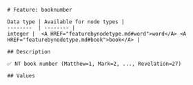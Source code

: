 <pre><code># Feature: booknumber

Data type | Available for node types |
--------  | -------- |
integer |  &lt;A HREF="featurebynodetype.md#word"&gt;word&lt;/A&gt; &lt;A HREF="featurebynodetype.md#book"&gt;book&lt;/A&gt; |

## Description

✅ NT book number (Matthew=1, Mark=2, ..., Revelation=27)

## Values
</code></pre>
